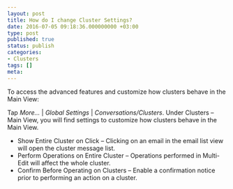 ```yaml
---
layout: post
title: How do I change Cluster Settings?
date: 2016-07-05 09:18:36.000000000 +03:00
type: post
published: true
status: publish
categories:
- Clusters
tags: []
meta:
---
```


To access the advanced features and customize how clusters behave in the Main View:

Tap *More...* \| *Global Settings* \| *Conversations/Clusters*. Under Clusters – Main View, you will find settings to customize how clusters behave in the Main View.

* Show Entire Cluster on Click – Clicking on an email in the email list view will open the cluster message list.
* Perform Operations on Entire Cluster – Operations performed in Multi-Edit will affect the whole cluster.
* Confirm Before Operating on Clusters – Enable a confirmation notice prior to performing an action on a cluster.